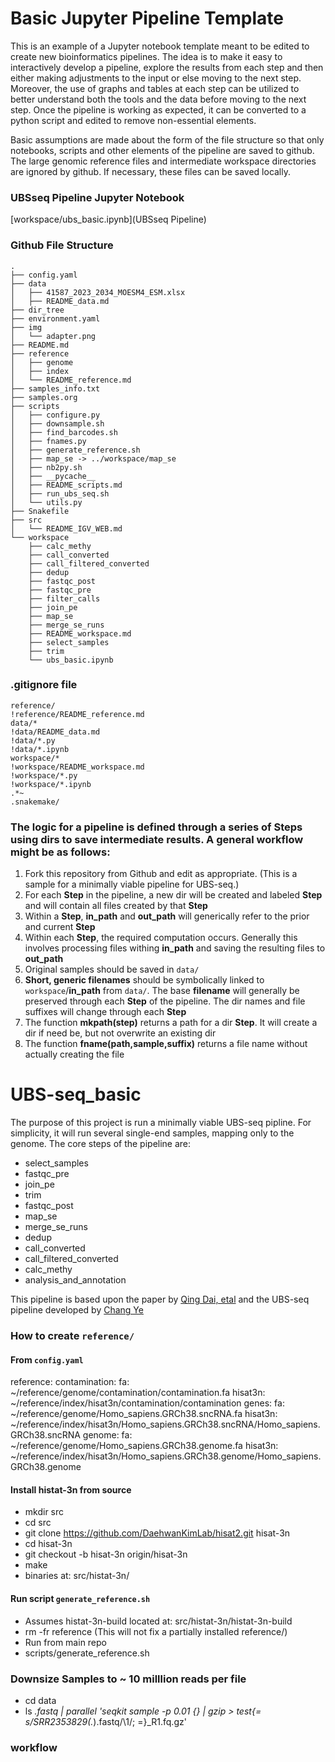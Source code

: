 # Basic Jupyter Pipeline Template

This is an example of a Jupyter notebook template meant to be edited to create new bioinformatics pipelines. The idea is to make it easy to interactively develop a pipeline, explore the results from each step and then either making adjustments to the input or else moving to the next step. Moreover, the use of graphs and tables at each step can be utilized to better understand both the tools and the data before moving to the next step. Once the pipeline is working as expected, it can be converted to a python script and edited to remove non-essential elements.

Basic assumptions are made about the form of the file structure so that only notebooks, scripts and other elements of the pipeline are saved to github. The large genomic reference files and intermediate workspace directories are ignored by github. If necessary, these files can be saved locally. 

### UBSseq Pipeline Jupyter Notebook
[workspace/ubs_basic.ipynb](UBSseq Pipeline)

### Github File Structure

```
.
├── config.yaml
├── data
│   ├── 41587_2023_2034_MOESM4_ESM.xlsx
│   ├── README_data.md
├── dir_tree
├── environment.yaml
├── img
│   └── adapter.png
├── README.md
├── reference
│   ├── genome
│   ├── index
│   └── README_reference.md
├── samples_info.txt
├── samples.org
├── scripts
│   ├── configure.py
│   ├── downsample.sh
│   ├── find_barcodes.sh
│   ├── fnames.py
│   ├── generate_reference.sh
│   ├── map_se -> ../workspace/map_se
│   ├── nb2py.sh
│   ├── __pycache__
│   ├── README_scripts.md
│   ├── run_ubs_seq.sh
│   └── utils.py
├── Snakefile
├── src
│   └── README_IGV_WEB.md
└── workspace
    ├── calc_methy
    ├── call_converted
    ├── call_filtered_converted
    ├── dedup
    ├── fastqc_post
    ├── fastqc_pre
    ├── filter_calls
    ├── join_pe
    ├── map_se
    ├── merge_se_runs
    ├── README_workspace.md
    ├── select_samples
    ├── trim
    └── ubs_basic.ipynb
```


### .gitignore file

```
reference/
!reference/README_reference.md
data/*
!data/README_data.md
!data/*.py
!data/*.ipynb
workspace/*
!workspace/README_workspace.md
!workspace/*.py
!workspace/*.ipynb
.*~
.snakemake/
```

### The logic for a pipeline is defined through a series of Steps using dirs to save intermediate results. A general workflow might be as follows:

1. Fork this repository from Github and edit as appropriate. (This is a sample for a minimally viable pipeline for UBS-seq.) 
2. For each **Step** in the pipeline, a new dir will be created and labeled **Step** and will contain all files created by that **Step**
3. Within a **Step**, **in_path** and **out_path** will generically refer to the prior and current **Step**
4. Within each **Step**, the required computation occurs. Generally this involves processing files withing **in_path** and saving the resulting files to **out_path**
5. Original samples should be saved in `data/` 
6. **Short, generic filenames** should be symbolically linked to `workspace`/**in_path** from `data/`. The base **filename** will generally be preserved through each **Step** of the pipeline. The dir names and file suffixes will change through each **Step**
7. The function **mkpath(step)** returns a path for a dir **Step**. It will create a dir if need be, but not overwrite an existing dir
8. The function **fname(path,sample,suffix)** returns a file name without actually creating the file


# UBS-seq_basic

The purpose of this project is run a minimally viable UBS-seq pipline. For simplicity, it will run several single-end samples, mapping only to the genome. The core steps of the pipeline are:

- select_samples
- fastqc_pre
- join_pe
- trim
- fastqc_post
- map_se
- merge_se_runs
- dedup
- call_converted
- call_filtered_converted
- calc_methy
- analysis_and_annotation

This pipeline is based upon the paper by [Qing Dai, etal](https://doi.org/10.1038/s41587-023-02034-w) and the UBS-seq pipeline developed by [Chang Ye](https://github.com/y9c/m5C-UBSseq)


### How to create `reference/`

#### From `config.yaml`

reference:
  contamination:
    fa: ~/reference/genome/contamination/contamination.fa
    hisat3n: ~/reference/index/hisat3n/contamination/contamination
  genes:
    fa: ~/reference/genome/Homo_sapiens.GRCh38.sncRNA.fa
    hisat3n: ~/reference/index/hisat3n/Homo_sapiens.GRCh38.sncRNA/Homo_sapiens.GRCh38.sncRNA
  genome:
    fa: ~/reference/genome/Homo_sapiens.GRCh38.genome.fa
    hisat3n: ~/reference/index/hisat3n/Homo_sapiens.GRCh38.genome/Homo_sapiens.GRCh38.genome

#### Install histat-3n from source 
- mkdir src
- cd src
- git clone https://github.com/DaehwanKimLab/hisat2.git hisat-3n
- cd hisat-3n
- git checkout -b hisat-3n origin/hisat-3n
- make
- binaries at: src/histat-3n/

#### Run script `generate_reference.sh`
- Assumes histat-3n-build located at:  src/histat-3n/histat-3n-build
- rm -fr reference (This will not fix a partially installed reference/)
- Run from main repo
- scripts/generate_reference.sh

### Downsize Samples to ~ 10 milllion reads per file
- cd data
- ls *.fastq | parallel 'seqkit sample -p 0.01 {} | gzip > test{= s/SRR2353829(.*)\.fastq/\1/; =}_R1.fq.gz'


### workflow
